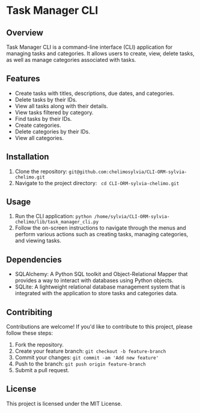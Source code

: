 # Task Manager CLI
## Overview
Task Manager CLI is a command-line interface (CLI) application for managing tasks and categories. It allows users to create, view, delete tasks, as well as manage categories associated with tasks.
## Features
- Create tasks with titles, descriptions, due dates, and categories.
- Delete tasks by their IDs.
- View all tasks along with their details.
- View tasks filtered by category.
- Find tasks by their IDs.
- Create categories.
- Delete categories by their IDs.
- View all categories.
## Installation
1. Clone the repository: ```git@github.com:chelimosylvia/CLI-ORM-sylvia-chelimo.git```
2. Navigate to the project directory:
``` cd CLI-ORM-sylvia-chelimo.git```
## Usage
1. Run the CLI application:
 ```python /home/sylvia/CLI-ORM-sylvia-chelimo/lib/task_manager_cli.py```
2. Follow the on-screen instructions to navigate through the menus and perform various actions such as creating tasks, managing categories, and viewing tasks.
## Dependencies
- SQLAlchemy: A Python SQL toolkit and Object-Relational Mapper that provides a way to interact with databases using Python objects.
- SQLite: A lightweight relational database management system that is integrated with the application to store tasks and categories data.
## Contribiting
Contributions are welcome! If you'd like to contribute to this project, please follow these steps:

1. Fork the repository.
2. Create your feature branch:
```git checkout -b feature-branch```
3. Commit your changes:
```git commit -am 'Add new feature'```
4. Push to the branch:
```git push origin feature-branch```
5. Submit a pull request.
## License
This project is licensed under the MIT License.

